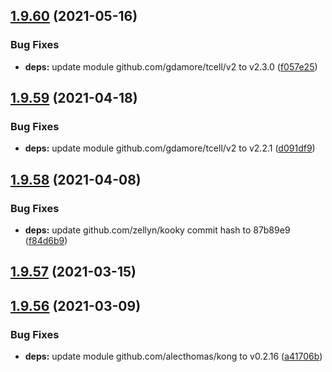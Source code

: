 ## [1.9.60](https://github.com/dds/aoc2020/compare/v1.9.59...v1.9.60) (2021-05-16)


### Bug Fixes

* **deps:** update module github.com/gdamore/tcell/v2 to v2.3.0 ([f057e25](https://github.com/dds/aoc2020/commit/f057e25a1be3e0d38ba1d3ba8fd0a0181e2d1a3e))



## [1.9.59](https://github.com/dds/aoc2020/compare/v1.9.58...v1.9.59) (2021-04-18)


### Bug Fixes

* **deps:** update module github.com/gdamore/tcell/v2 to v2.2.1 ([d091df9](https://github.com/dds/aoc2020/commit/d091df9dd928dd0fe877f4a1ff3386a8664d2d4f))



## [1.9.58](https://github.com/dds/aoc2020/compare/v1.9.57...v1.9.58) (2021-04-08)


### Bug Fixes

* **deps:** update github.com/zellyn/kooky commit hash to 87b89e9 ([f84d6b9](https://github.com/dds/aoc2020/commit/f84d6b926d40bf8a1911f5dfb07121f3eda58802))



## [1.9.57](https://github.com/dds/aoc2020/compare/v1.9.56...v1.9.57) (2021-03-15)



## [1.9.56](https://github.com/dds/aoc2020/compare/v1.9.55...v1.9.56) (2021-03-09)


### Bug Fixes

* **deps:** update module github.com/alecthomas/kong to v0.2.16 ([a41706b](https://github.com/dds/aoc2020/commit/a41706bc7dce6d30cf8e4936a737559c2c36da77))



